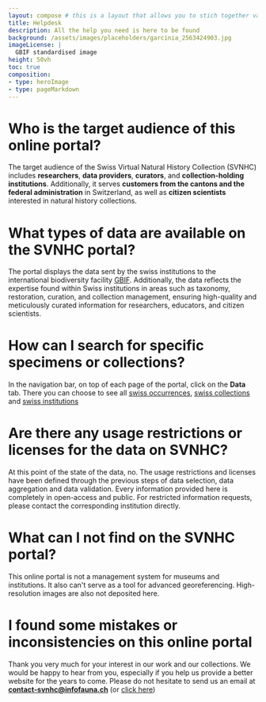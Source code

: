 ```yaml
---
layout: compose # this is a layout that allows you to stich together various predefined blocks that comes with the the,e
title: Helpdesk
description: All the help you need is here to be found
background: /assets/images/placeholders/garcinia_2563424903.jpg
imageLicense: |
  GBIF standardised image
height: 50vh
toc: true
composition:
- type: heroImage
- type: pageMarkdown
---
```


# Who is the target audience of this online portal?
The target audience of the Swiss Virtual Natural History Collection (SVNHC) includes **researchers**, **data providers**, **curators**, and **collection-holding institutions**. Additionally, it serves **customers from the cantons and the federal administration** in Switzerland, as well as **citizen scientists** interested in natural history collections.

# What types of data are available on the SVNHC portal?
The portal displays the data sent by the swiss institutions to the international biodiversity facility [GBIF](https://www.gbif.org/). Additionally, the data reflects the expertise found within Swiss institutions in areas such as taxonomy, restoration, curation, and collection management, ensuring high-quality and meticulously curated information for researchers, educators, and citizen scientists.

# How can I search for specific specimens or collections?
In the navigation bar, on top of each page of the portal, click on the **Data** tab. There you can choose to see all [swiss occurrences](https://svnhc.hp.gbif-staging.org/occurrence/search), [swiss collections](https://svnhc.hp.gbif-staging.org/collection/search) and [swiss institutions](https://svnhc.hp.gbif-staging.org/institution/search)

# Are there any usage restrictions or licenses for the data on SVNHC?
At this point of the state of the data, no. The usage restrictions and licenses have been defined through the previous steps of data selection, data aggregation and data validation. Every information provided here is completely in open-access and public. For restricted information requests, please contact the corresponding institution directly.

# What can I not find on the SVNHC portal?
This online portal is not a management system for museums and institutions. It also can't serve as a tool for advanced georeferencing. High-resolution images are also not deposited here.

# I found some mistakes or inconsistencies on this online portal
Thank you very much for your interest in our work and our collections. We would be happy to hear from you, especially if you help us provide a better website for the years to come. Please do not hesitate to send us an email at **contact-svnhc@infofauna.ch** (or [click here](mailto:contact-svnhc@infofauna.ch))

